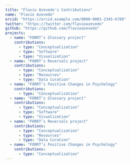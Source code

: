 ```yaml
---
title: "Flavio Azevedo's Contributions"
name: "Flavio Azevedo"
orcid: "https://orcid.example.com/0000-0001-2345-6789"
twitter: "https://twitter.com/flavioazevedo"
github: "https://github.com/flavioazevedo"
projects:
  - name: "FORRT’s Glossary project"
    contributions:
      - type: "Conceptualization"
      - type: "Software"
      - type: "Visualization"
  - name: "FORRT’s Reversals project"
    contributions:
      - type: "Conceptualization"
      - type: "Resources"
      - type: "Data Curation"
  - name: "FORRT’s Positive Changes in Psychology"
    contributions:
      - type: "Conceptualization"
  - name: "FORRT’s Glossary project"
    contributions:
      - type: "Conceptualization"
      - type: "Software"
      - type: "Visualization"
  - name: "FORRT’s Reversals project"
    contributions:
      - type: "Conceptualization"
      - type: "Resources"
      - type: "Data Curation"
  - name: "FORRT’s Positive Changes in Psychology"
    contributions:
      - type: "Conceptualization"
---
```


